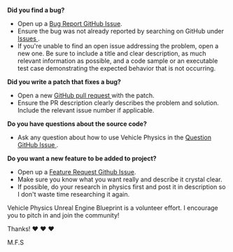 <b>Did you find a bug?</b>

<ul>
<li>Open up a <a target="_blank" href="https://github.com/mfatihsaglam/VehiclePhysics/issues/new?assignees=&labels=&template=bug_report.md&title=">Bug Report GitHub Issue</a>.</li>
<li>Ensure the bug was not already reported by searching on GitHub under <a target="_blank" href="https://github.com/mfatihsaglam/VehiclePhysics/issues">Issues </a>.</li>
<li>If you're unable to find an open issue addressing the problem, open a new one. Be sure to include a title and clear description, as much relevant information as possible, and a code sample or an executable test case demonstrating the expected behavior that is not occurring.</li>
</ul>
	
<b>Did you write a patch that fixes a bug?</b>

<ul>
<li>Open a new <a target="_blank" href="https://github.com/mfatihsaglam/VehiclePhysics/compare">GitHub pull request </a> with the patch.</li>
<li>Ensure the PR description clearly describes the problem and solution. Include the relevant issue number if applicable.</li>
</ul>

<b>Do you have questions about the source code?</b>

<ul>
<li>Ask any question about how to use Vehicle Physics in the <a target="_blank" href="https://github.com/mfatihsaglam/VehiclePhysics/issues/new?assignees=&labels=question&template=question.md&title=">Question GitHub Issue </a>.</li>
</ul>

<b>Do you want a new feature to be added to project?</b>

<ul>
<li>Open up a <a target="_blank" href="https://github.com/mfatihsaglam/VehiclePhysics/issues/new?assignees=&labels=&template=feature_request.md&title=">Feature Request Github Issue</a>.</li>
<li>Make sure you know what you want really and describe it crystal clear.</li>
<li>If possible, do your research in physics first and post it in description so I don't waste time researching it again.</li>
</ul>

Vehicle Physics Unreal Engine Blueprint is a volunteer effort. I encourage you to pitch in and join the community!

Thanks! ❤️ ❤️ ❤️

M.F.S
